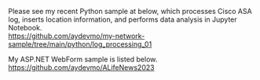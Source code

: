 Please see my recent Python sample at below, which processes Cisco ASA log, inserts location information, and performs data analysis in Jupyter Notebook.   
<https://github.com/aydevmo/my-network-sample/tree/main/python/log_processing_01>
   
My ASP.NET WebForm sample is listed below.   
<https://github.com/aydevmo/ALifeNews2023>
